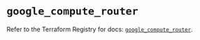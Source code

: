 # `google_compute_router`

Refer to the Terraform Registry for docs: [`google_compute_router`](https://registry.terraform.io/providers/hashicorp/google-beta/5.43.0/docs/resources/google_compute_router).
